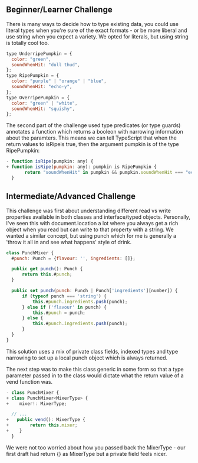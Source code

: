 ## Beginner/Learner Challenge

There is many ways to decide how to type existing data, you could use literal types when you're sure of the exact formats - or be more liberal and use string when you expect a variety. We opted for literals, but using string is totally cool too.

```js
type UnderripePumpkin = {
  color: "green",
  soundWhenHit: "dull thud",
};
type RipePumpkin = {
  color: "purple" | "orange" | "blue",
  soundWhenHit: "echo-y",
};
type OverripePumpkin = {
  color: "green" | "white",
  soundWhenHit: "squishy",
};
```

The second part of the challenge used type predicates (or type guards) annotates a function which returns a booleon with narrowing information about the paramters. This means we can tell TypeScript that when the return values to isRipeis true, then the argument pumpkin is of the type RipePumpkin:

```js
- function isRipe(pumpkin: any) {
+ function isRipe(pumpkin: any): pumpkin is RipePumpkin {
       return "soundWhenHit" in pumpkin && pumpkin.soundWhenHit === "echo-y"
  }

```

## Intermediate/Advanced Challenge

This challenge was first about understanding different read vs write properties available in both classes and interface/typed objects. Personally, I've seen this with document.location a lot where you always get a rich object when you read but can write to that property with a string. We wanted a similar concept, but using punch which for me is generally a 'throw it all in and see what happens' style of drink.

```js
class PunchMixer {
  #punch: Punch = {flavour: '', ingredients: []};

  public get punch(): Punch {
      return this.#punch;
  }

  public set punch(punch: Punch | Punch['ingredients'][number]) {
      if (typeof punch === 'string') {
          this.#punch.ingredients.push(punch);
      } else if ('flavour' in punch) {
          this.#punch = punch;
      } else {
          this.#punch.ingredients.push(punch);
      }
  }
}
```

This solution uses a mix of private class fields, indexed types and type narrowing to set up a local punch object which is always returned.

The next step was to make this class generic in some form so that a type parameter passed in to the class would dictate what the return value of a vend function was.

```js
- class PunchMixer {
+ class PunchMixer<MixerType> {
+    mixer!: MixerType;

  // ...
+   public vend(): MixerType {
+        return this.mixer;
+    }
  }
```

We were not too worried about how you passed back the MixerType - our first draft had return {} as MixerType but a private field feels nicer.
